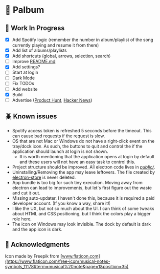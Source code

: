 # :musical_note: Palbum

## :construction: Work In Progress
 - [x] Add Spotify logic (remember the number in album/playlist of the song currently playing and resume it from there) 
 - [x] Add list of albums/playlists
 - [x] Add shortcuts (global, arrows, selection, search)
 - [ ] Improve [README.md](readme.md)
 - [x] Add settings?
 - [ ] Start at login
 - [ ] Dark Mode
 - [ ] Fix TODOs
 - [ ] Add website
 - [x] Build
 - [ ] Advertise ([Product Hunt](https://www.producthunt.com), [Hacker News](https://news.ycombinator.com))

## :beetle: Known issues
 - Spotify access token is refreshed 5 seconds before the timeout. This can cause bad requests if the request is slow.
 - OS that are not Mac or Windows do not have a right-click event on the tray/dock icon. As such, the buttons to quit and control the if the application should launch at login is not shown.
   - It is worth mentioning that the application opens at login by default and these users will not have an easy task to control this.
 - Project structure should be improved. All electron code lives in [_public/_](public).
 - Uninstalling/Removing the app may leave leftovers. The file created by [electron-store](https://www.npmjs.com/package/electron-store) is never deleted.
 - App bundle is too big for such tiny execution. Moving away from electron can lead to improvements, but let's first figure out the waste and cut it out.
 - Missing auto-updater. I haven't done this, because it is required a paid developer account. (If you know a way, share it!)
 - I like the UX, but not so much about the UI. I can think of some tweaks about HTML and CSS positioning, but I think the colors play a bigger role here.
 - The icon on Windows may look invisible. The dock by default is dark and the app icon is dark.

## :raised_hands: Acknowledgments

Icon made by Freepik from [www.flaticon.com](https://www.flaticon.com/free-icon/musical-notes-symbols_11178#term=musical%20note&page=1&position=35)
